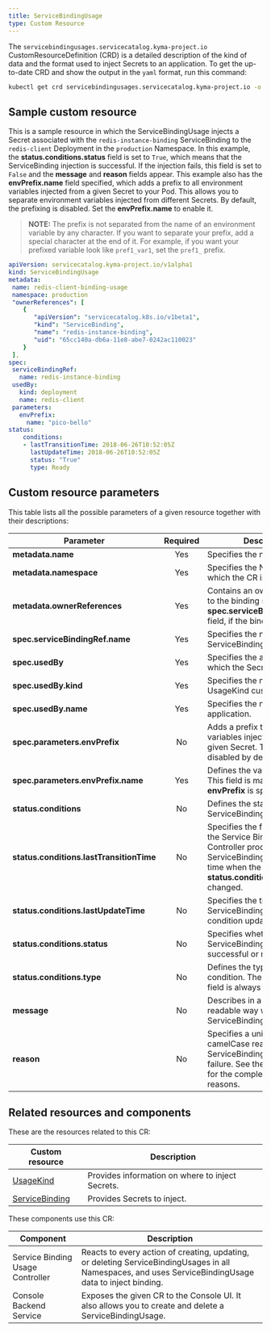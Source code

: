 ```yaml
---
title: ServiceBindingUsage
type: Custom Resource
---
```


The `servicebindingusages.servicecatalog.kyma-project.io` CustomResourceDefinition (CRD) is a detailed description of the kind of data and the format used to inject Secrets to an application. To get the up-to-date CRD and show the output in the `yaml` format, run this command:

```bash
kubectl get crd servicebindingusages.servicecatalog.kyma-project.io -o yaml
```

## Sample custom resource

This is a sample resource in which the ServiceBindingUsage injects a Secret associated with the `redis-instance-binding` ServiceBinding to the `redis-client` Deployment in the `production` Namespace. In this example, the **status.conditions.status** field is set to `True`, which means that the ServiceBinding injection is successful. If the injection fails, this field is set to `False` and the **message** and **reason** fields appear. This example also has the **envPrefix.name** field specified, which adds a prefix to all environment variables injected from a given Secret to your Pod. This allows you to separate environment variables injected from different Secrets. By default, the prefixing is disabled. Set the **envPrefix.name** to enable it.

>**NOTE:** The prefix is not separated from the name of an environment variable by any character. If you want to separate your prefix, add a special character at the end of it. For example, if you want your prefixed variable look like `pref1_var1`, set the `pref1_` prefix.

```yaml
apiVersion: servicecatalog.kyma-project.io/v1alpha1
kind: ServiceBindingUsage
metadata:
 name: redis-client-binding-usage
 namespace: production
 "ownerReferences": [
    {
       "apiVersion": "servicecatalog.k8s.io/v1beta1",
       "kind": "ServiceBinding",
       "name": "redis-instance-binding",
       "uid": "65cc140a-db6a-11e8-abe7-0242ac110023"
    }
 ],
spec:
 serviceBindingRef:
   name: redis-instance-binding
 usedBy:
   kind: deployment
   name: redis-client
 parameters:
   envPrefix:
     name: "pico-bello"
status:
    conditions:
    - lastTransitionTime: 2018-06-26T10:52:05Z
      lastUpdateTime: 2018-06-26T10:52:05Z
      status: "True"
      type: Ready
```

## Custom resource parameters

This table lists all the possible parameters of a given resource together with their descriptions:


| Parameter   |      Required      |  Description |
|----------|:-------------:|------|
| **metadata.name** |    Yes   | Specifies the name of the CR. |
| **metadata.namespace** |    Yes   | Specifies the Namespace in which the CR is created. |
| **metadata.ownerReferences** |    Yes   | Contains an ownerReference to the binding specified in the **spec.serviceBindingRef.name** field, if the binding exists. |
| **spec.serviceBindingRef.name** |    Yes   | Specifies the name of the ServiceBinding. |
| **spec.usedBy** |    Yes   | Specifies the application into which the Secret is injected. |
| **spec.usedBy.kind** |    Yes   | Specifies the name of the UsageKind custom resource. |
| **spec.usedBy.name** |    Yes   | Specifies the name of the application. |
| **spec.parameters.envPrefix** |    No   | Adds a prefix to environment variables injected from the given Secret. The prefixing is disabled by default. |
| **spec.parameters.envPrefix.name** |    Yes   | Defines the value of the prefix. This field is mandatory if **envPrefix** is specified.  |
| **status.conditions** |    No   | Defines the state of the ServiceBindingUsage.|
| **status.conditions.lastTransitionTime** |    No   | Specifies the first time when the Service Binding Usage Controller processed the ServiceBindingUsage, or the time when the **status.conditions.status** field changed. |
| **status.conditions.lastUpdateTime** |    No   | Specifies the time of the last ServiceBindingUsage condition update. |
| **status.conditions.status** |    No   |  Specifies whether the ServiceBinding injection is successful or not. |
| **status.conditions.type** |    No   | Defines the type of the condition. The value of this field is always `ready`. |
| **message** |    No   | Describes in a human-readable way why the ServiceBinding injection failed. |
| **reason** |    No   | Specifies a unique, one-word, camelCase reason for the ServiceBinding injection failure. See the [`usage.go`](https://github.com/kyma-project/kyma/blob/74f007d0618ee1688ad080eab8be10e6b81c8e67/components/service-binding-usage-controller/internal/controller/status/usage.go) file for the complete list of reasons. |

## Related resources and components

These are the resources related to this CR:

| Custom resource   |   Description |
|----------|------|
| [UsageKind](#custom-resource-usagekind) |  Provides information on where to inject Secrets. |
| [ServiceBinding](https://kubernetes.io/docs/concepts/extend-kubernetes/service-catalog/#api-resources) |  Provides Secrets to inject.  |

These components use this CR:

| Component   |   Description |
|----------|------|
| Service Binding Usage Controller |  Reacts to every action of creating, updating, or deleting ServiceBindingUsages in all Namespaces, and uses ServiceBindingUsage data to inject binding. |
| Console Backend Service |  Exposes the given CR to the Console UI. It also allows you to create and delete a ServiceBindingUsage. |
